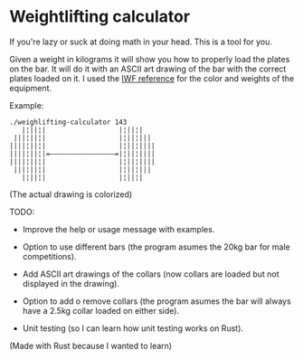 # Weightlifting calculator

If you're lazy or suck at doing math in your head. This is a tool for you.

Given a weight in kilograms it will show you how to properly load the plates on the bar. It will do it with an ASCII art drawing of the bar with the correct plates loaded on it. I used the [IWF reference](https://iwf.sport/weightlifting_/equipment/) for the color and weights of the equipment.

Example: 

```
./weighlifting-calculator 143
   |¦||¦|                  |¦||¦|
 |||¦||¦|                  |¦||¦|||
||||¦||¦|                  |¦||¦||||
||||¦||¦|=————————————————=|¦||¦||||
||||¦||¦|                  |¦||¦||||
 |||¦||¦|                  |¦||¦|||
   |¦||¦|                  |¦||¦|
```
(The actual drawing is colorized)

TODO:
  - Improve the help or usage message with examples.

  - Option to use different bars (the program asumes the 20kg bar for male competitions).

  - Add ASCII art drawings of the collars (now collars are loaded but not displayed in the drawing).

  - Option to add o remove collars (the program asumes the bar will always have a 2.5kg collar loaded on either side).

  - Unit testing (so I can learn how unit testing works on Rust).


(Made with Rust because I wanted to learn)